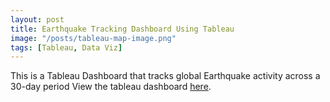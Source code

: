 ```yaml
---
layout: post
title: Earthquake Tracking Dashboard Using Tableau
image: "/posts/tableau-map-image.png"
tags: [Tableau, Data Viz]
---
```

This is a Tableau Dashboard that tracks global Earthquake activity across a 30-day period
View the tableau dashboard [here](https://public.tableau.com/app/profile/emmanuel.kanati/viz/EarthquakeDashboard_17034694540100/EarthquakeTracker).
